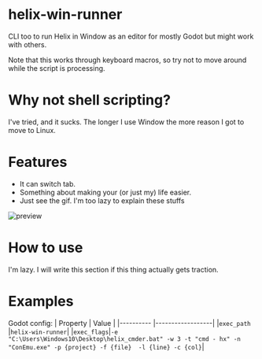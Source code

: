 # helix-win-runner

CLI too to run Helix in Window as an editor for mostly Godot but might work with others.

Note that this works through keyboard macros, so try not to move around while the script is processing.


# Why not shell scripting?

I've tried, and it sucks.
The longer I use Window the more reason I got to move to Linux.


# Features

 - It can switch tab.
 - Something about making your (or just my) life easier.
 - Just see the gif. I'm too lazy to explain these stuffs
 
![preview](https://user-images.githubusercontent.com/77918086/224227674-7baa9fc7-a26d-422e-8cd7-8919bd6c8e5c.gif)
 
 
# How to use

I'm lazy. I will write this section if this thing actually gets traction.


# Examples

Godot config:
| Property   | Value            |
|----------  |------------------|
|`exec_path` |`helix-win-runner`|
|`exec_flags`|`-e "C:\Users\Windows10\Desktop\helix_cmder.bat" -w 3 -t "cmd - hx" -n "ConEmu.exe" -p {project} -f {file}  -l {line} -c {col}`|
